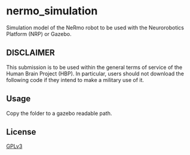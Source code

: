 # nermo_simulation

 Simulation model of the NeRmo robot to be used with the Neurorobotics Platform (NRP) or Gazebo.

## DISCLAIMER

 This submission is to be used within the general terms of service of the Human Brain Project (HBP). In particular, users should not download the following code if they intend to make a military use of it.

## Usage

 Copy the folder to a gazebo readable path.

## License
[GPLv3](https://fsf.org/)